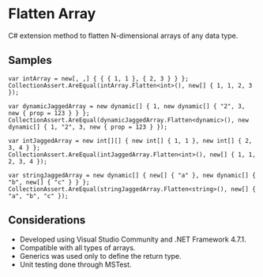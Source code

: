 # Flatten Array

C# extension method to flatten N-dimensional arrays of any data type.

## Samples

```
var intArray = new[, ,] { { { 1, 1 }, { 2, 3 } } };
CollectionAssert.AreEqual(intArray.Flatten<int>(), new[] { 1, 1, 2, 3 });

var dynamicJaggedArray = new dynamic[] { 1, new dynamic[] { "2", 3, new { prop = 123 } } };
CollectionAssert.AreEqual(dynamicJaggedArray.Flatten<dynamic>(), new dynamic[] { 1, "2", 3, new { prop = 123 } });

var intJaggedArray = new int[][] { new int[] { 1, 1 }, new int[] { 2, 3, 4 } };
CollectionAssert.AreEqual(intJaggedArray.Flatten<int>(), new[] { 1, 1, 2, 3, 4 });

var stringJaggedArray = new dynamic[] { new[] { "a" }, new dynamic[] { "b", new[] { "c" } } };
CollectionAssert.AreEqual(stringJaggedArray.Flatten<string>(), new[] { "a", "b", "c" });
```

## Considerations

- Developed using Visual Studio Community and .NET Framework 4.7.1.
- Compatible with all types of arrays.
- Generics was used only to define the return type.
- Unit testing done through MSTest.
